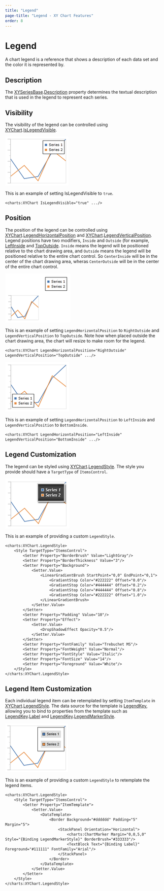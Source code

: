 ```yaml
---
title: "Legend"
page-title: "Legend - XY Chart Features"
order: 8
---
```

# Legend

A chart legend is a reference that shows a description of each data set and the color it is represented by.

## Description

The [XYSeriesBase](xref:@ActiproUIRoot.Controls.Charts.Primitives.XYSeriesBase).[Description](xref:@ActiproUIRoot.Controls.Charts.Primitives.XYSeriesBase.Description) property determines the textual description that is used in the legend to represent each series.

## Visibility

The visibility of the legend can be controlled using [XYChart](xref:@ActiproUIRoot.Controls.Charts.XYChart).[IsLegendVisible](xref:@ActiproUIRoot.Controls.Charts.XYChart.IsLegendVisible).

![Screenshot](../images/appearance-legend1.png)

This is an example of setting IsLegendVisible to `true`.

```xaml
<charts:XYChart IsLegendVisible="true" .../>
```

## Position

The position of the legend can be controlled using [XYChart](xref:@ActiproUIRoot.Controls.Charts.XYChart).[LegendHorizontalPosition](xref:@ActiproUIRoot.Controls.Charts.XYChart.LegendHorizontalPosition) and [XYChart](xref:@ActiproUIRoot.Controls.Charts.XYChart).[LegendVerticalPosition](xref:@ActiproUIRoot.Controls.Charts.XYChart.LegendVerticalPosition).  Legend positions have two modifiers, `Inside` and `Outside` (for example, [LeftInside](xref:@ActiproUIRoot.Controls.Charts.LegendHorizontalPosition.LeftInside) and [TopOutside](xref:@ActiproUIRoot.Controls.Charts.LegendVerticalPosition.TopOutside). `Inside` means the legend will be positioned relative to the chart drawing area, and `Outside` means the legend will be positioned relative to the entire chart control.  So `CenterInside` will be in the center of the chart drawing area, wheras `CenterOutside` will be in the center of the entire chart control.

![Screenshot](../images/appearance-legend2.png)

This is an example of setting `LegendHorizontalPosition` to `RightOutside` and `LegendVerticalPosition` to `TopOutside`. Note how when placed outside the chart drawing area, the chart will resize to make room for the legend.

```xaml
<charts:XYChart LegendHorizontalPosition="RightOutside" LegendVerticalPosition="TopOutside" .../>
```

![Screenshot](../images/appearance-legend3.png)

This is an example of setting `LegendHorizontalPosition` to `LeftInside` and `LegendVerticalPosition` to `BottomInside`.

```xaml
<charts:XYChart LegendHorizontalPosition="LeftInside" LegendVerticalPosition="BottomInside" .../>
```

## Legend Customization

The legend can be styled using [XYChart](xref:@ActiproUIRoot.Controls.Charts.XYChart).[LegendStyle](xref:@ActiproUIRoot.Controls.Charts.XYChart.LegendStyle).  The style you provide should have a `TargetType` of `ItemsControl`.

![Screenshot](../images/appearance-legend4.png)

This is an example of providing a custom `LegendStyle`.

```xaml
<charts:XYChart.LegendStyle>
	<Style TargetType="ItemsControl">
		<Setter Property="BorderBrush" Value="LightGray"/>
		<Setter Property="BorderThickness" Value="3"/>
		<Setter Property="Background">
			<Setter.Value>
				<LinearGradientBrush StartPoint="0,0" EndPoint="0,1">
					<GradientStop Color="#222222" Offset="0.0"/>
					<GradientStop Color="#444444" Offset="0.2"/>
					<GradientStop Color="#444444" Offset="0.8"/>
					<GradientStop Color="#222222" Offset="1.0"/>
				</LinearGradientBrush>
			</Setter.Value>
		</Setter>
		<Setter Property="Padding" Value="10"/>
		<Setter Property="Effect">
			<Setter.Value>
				<DropShadowEffect Opacity="0.5"/>
			</Setter.Value>
		</Setter>
		<Setter Property="FontFamily" Value="Trebuchet MS"/>
		<Setter Property="FontWeight" Value="Normal"/>
		<Setter Property="FontStyle" Value="Italic"/>
		<Setter Property="FontSize" Value="14"/>
		<Setter Property="Foreground" Value="White"/>
	</Style>
</charts:XYChart.LegendStyle>
```

## Legend Item Customization

Each individual legend item can be retemplated by setting `ItemTemplate` in [XYChart](xref:@ActiproUIRoot.Controls.Charts.XYChart).[LegendStyle](xref:@ActiproUIRoot.Controls.Charts.XYChart.LegendStyle).  The data source for the template is [LegendKey](xref:@ActiproUIRoot.Controls.Charts.LegendKey), allowing you to bind to properties from the template such as [LegendKey](xref:@ActiproUIRoot.Controls.Charts.LegendKey).[Label](xref:@ActiproUIRoot.Controls.Charts.LegendKey.Label) and [LegendKey](xref:@ActiproUIRoot.Controls.Charts.LegendKey).[LegendMarkerStyle](xref:@ActiproUIRoot.Controls.Charts.LegendKey.LegendMarkerStyle).

![Screenshot](../images/appearance-legend5.png)

This is an example of providing a custom `LegendStyle` to retemplate the legend items.

```xaml
<charts:XYChart.LegendStyle>
	<Style TargetType="ItemsControl">
		<Setter Property="ItemTemplate">
			<Setter.Value>
				<DataTemplate>
					<Border Background="#dddddd" Padding="5" Margin="5">
						<StackPanel Orientation="Horizontal">
							<charts:ChartMarker Margin="0,0,5,0" Style="{Binding LegendMarkerStyle}" BorderBrush="#333333"/>
							<TextBlock Text="{Binding Label}" Foreground="#111111" FontFamily="Arial"/>
						</StackPanel>
					</Border>
				</DataTemplate>
			</Setter.Value>
		</Setter>
	</Style>
</charts:XYChart.LegendStyle>
```
